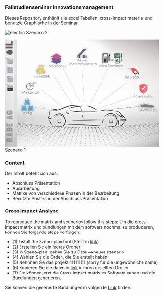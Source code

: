 ### Fallstudienseminar Innovationsmanagement
Dieses Repository enthänlt alle excel Tabellen, cross-impact material und benutzte Graphische in der Seminar.

![electric](Posters/A1-electic-poster.jpg)
Szenario 2

![diesel](Posters/A1-diesel-poster.jpg)
Szenario 1



### Content
Der Inhalt beteht sich aus:
- Abschluss Präsentation
- Ausarbeitung
- Matrixe von verschiedene Phasen in der Bearbeitung
- Benutzte Posters in der Abschluss Präsentation

### Cross Impact Analyse
To reproduce the matrix and scenarios follow this steps:
Um die cross-impact matrix und bündlungen mit dem software nochmal zu produzieren, können Sie folgende steps verfolgen:

- (1) Install the Szeno-plan tool (Steht in [link](1-Cross-impact-analyse/Software-daten/Szeno-plan))
- (2) Erstellen Sie ein leeres Ordner
- (3) In Szeno-plan: gehen Sie zu Datei-->neues szenario
- (4) Wählen Sie die Orden, die Sie erstellt haben
- (5) Nehnnen Sie das projekt 111111111 (sorry für die ungewöhniche name)
- (6) Kopieren Sie die daten in [link](1-Cross-impact-analyse/Software-daten/Szeno-plan-daten) in Ihren erstellten Ordner
- (7) Sie können jetzt die Cross impact matrix im Software sehen und die Bündlungen generieren.

Sie können die generierte Bündlungen in volgende [Link](https://amineafia.github.io/karosserie/) finden.

